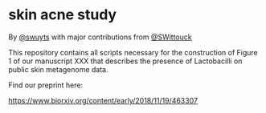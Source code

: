 # skin acne study

By [@swuyts](https://github.com/swuyts) with major contributions from [@SWittouck](https://github.com/swittouck)


This repository contains all scripts necessary for the construction of Figure 1 of our manuscript XXX that describes the presence of Lactobacilli on public skin metagenome data.

Find our preprint here:

https://www.biorxiv.org/content/early/2018/11/19/463307


